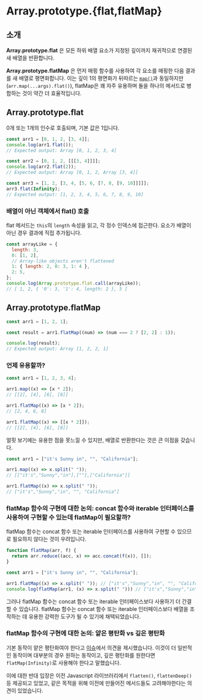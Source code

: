 # Array.prototype.{flat,flatMap}

## 소개

**Array.prototype.flat** 은 모든 하위 배열 요소가 지정된 깊이까지 재귀적으로 연결된 새 배열을 반환합니다.

**Array.prototype.flatMap** 은 먼저 매핑 함수를 사용하여 각 요소를 매핑한 다음 결과를 새 배열로 평면화합니다. 이는 깊이 1의 평면화가 뒤따르는 [`map()`](https://developer.mozilla.org/ko/docs/Web/JavaScript/Reference/Global_Objects/Array/map)과 동일하지만(`arr.map(...args).flat()`), flatMap은 꽤 자주 유용하며 둘을 하나의 메서드로 병합하는 것이 약간 더 효율적입니다.


## Array.prototype.flat

0개 또는 1개의 인수로 호출되며, 기본 값은 1입니다.

```js
const arr1 = [0, 1, 2, [3, 4]];
console.log(arr1.flat());
// Expected output: Array [0, 1, 2, 3, 4]

const arr2 = [0, 1, 2, [[[3, 4]]]];
console.log(arr2.flat(2));
// Expected output: Array [0, 1, 2, Array [3, 4]]

const arr3 = [1, 2, [3, 4, [5, 6, [7, 8, [9, 10]]]]];
arr3.flat(Infinity);
// Expected output: [1, 2, 3, 4, 5, 6, 7, 8, 9, 10]
```

### 배열이 아닌 객체에서 flat() 호출

flat 메서드는 `this`의 `length` 속성을 읽고, 각 정수 인덱스에 접근한다. 요소가 배열이 아닌 경우 결과에 직접 추가됩니다.

```js
const arrayLike = {
  length: 3,
  0: [1, 2],
  // Array-like objects aren't flattened
  1: { length: 2, 0: 3, 1: 4 },
  2: 5,
};
console.log(Array.prototype.flat.call(arrayLike));
// [ 1, 2, { '0': 3, '1': 4, length: 2 }, 5 ]
```

## Array.prototype.flatMap

```js
const arr1 = [1, 2, 1];

const result = arr1.flatMap((num) => (num === 2 ? [2, 2] : 1));

console.log(result);
// Expected output: Array [1, 2, 2, 1]
```

### 언제 유용할까?

```js
const arr1 = [1, 2, 3, 4];

arr1.map((x) => [x * 2]);
// [[2], [4], [6], [8]]

arr1.flatMap((x) => [x * 2]);
// [2, 4, 6, 8]

arr1.flatMap((x) => [[x * 2]]);
// [[2], [4], [6], [8]]
```

얼핏 보기에는 유용한 점을 못느낄 수 있지만, 배열로 반환한다는 것은 큰 이점을 갖습니다.

```js
const arr1 = ["it's Sunny in", "", "California"];

arr1.map((x) => x.split(" "));
// [["it's","Sunny","in"],[""],["California"]]

arr1.flatMap((x) => x.split(" "));
// ["it's","Sunny","in", "", "California"]
```

### flatMap 함수의 구현에 대한 논의: concat 함수와 iterable 인터페이스를 사용하여 구현할 수 있는데 flatMap이 필요할까?

flatMap 함수는 concat 함수 또는 iterable 인터페이스를 사용하여 구현할 수 있으므로 필요하지 않다는 것이 우려입니다.

```js
function flatMap(arr, f) {
  return arr.reduce((acc, x) => acc.concat(f(x)), []);
}

const arr1 = ["it's Sunny in", "", "California"];

arr1.flatMap((x) => x.split(" ")); // ["it's","Sunny","in", "", "California"]
console.log(flatMap(arr1, (x) => x.split(" "))) // ["it's","Sunny","in", "", "California"]
```

그러나 flatMap 함수는 concat 함수 또는 iterable 인터페이스보다 사용하기 더 간결할 수 있습니다. flatMap 함수는 concat 함수 또는 iterable 인터페이스보다 배열을 조작하는 데 유용한 강력한 도구가 될 수 있기에 채택되었습니다.

### flatMap 함수의 구현에 대한 논의: 얕은 평탄화 vs 깊은 평탄화

기본 동작이 얕은 평탄화여야 한다고 [이슈](https://github.com/tc39/proposal-flatMap/issues/9)에서 의견을 제시했습니다. 이것이 더 일반적인 동작이며 대부분의 경우 원하는 동작이고, 깊은 평탄화를 원한다면 `flatMap(Infinity)`로 사용해야 한다고 말했습니다.

이에 대한 반대 입장은 이전 Javascript 라이브러리에서 `flatten()`, `flattenDeep()`등 제공되고 있었고, 같은 목적을 위해 이전에 만들어진 메서드들도 고려해야한다는 의견이 있었습니다.